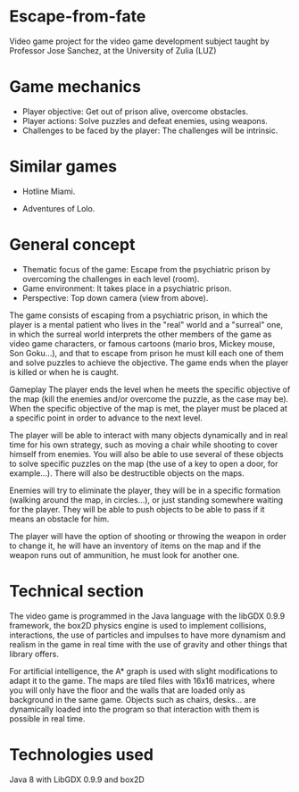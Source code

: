 # Escape-from-fate

Video game project for the video game development subject taught by Professor Jose Sanchez, at the University of Zulia (LUZ)

# Game mechanics 

- Player objective: Get out of prison alive, overcome obstacles. 
- Player actions: Solve puzzles and defeat enemies, using weapons. 
- Challenges to be faced by the player: The challenges will be intrinsic. 

# Similar games

- Hotline Miami.

- Adventures of Lolo.

# General concept

- Thematic focus of the game: Escape from the psychiatric prison by overcoming the challenges in each level (room). 
- Game environment: It takes place in a psychiatric prison. 
- Perspective: Top down camera (view from above).

The game consists of escaping from a psychiatric prison, in which the player is a mental patient who lives in the "real" world and a "surreal" one, in which the surreal world interprets the other members of the game as video game characters, or famous cartoons (mario bros, Mickey mouse, Son Goku...), and that to escape from prison he must kill each one of them and solve puzzles to achieve the objective. The game ends when the player is killed or when he is caught.

Gameplay The player ends the level when he meets the specific objective of the map (kill the enemies and/or overcome the puzzle, as the case may be). When the specific objective of the map is met, the player must be placed at a specific point in order to advance to the next level.

The player will be able to interact with many objects dynamically and in real time for his own strategy, such as moving a chair while shooting to cover himself from enemies. You will also be able to use several of these objects to solve specific puzzles on the map (the use of a key to open a door, for example…). There will also be destructible objects on the maps.

Enemies will try to eliminate the player, they will be in a specific formation (walking around the map, in circles…), or just standing somewhere waiting for the player. They will be able to push objects to be able to pass if it means an obstacle for him.

The player will have the option of shooting or throwing the weapon in order to change it, he will have an inventory of items on the map and if the weapon runs out of ammunition, he must look for another one.

# Technical section

The video game is programmed in the Java language with the libGDX 0.9.9 framework, the box2D physics engine is used to implement collisions, interactions, the use of particles and impulses to have more dynamism and realism in the game in real time with the use of gravity and other things that library offers.

For artificial intelligence, the A* graph is used with slight modifications to adapt it to the game. The maps are tiled files with 16x16 matrices, where you will only have the floor and the walls that are loaded only as background in the same game. Objects such as chairs, desks... are dynamically loaded into the program so that interaction with them is possible in real time.

# Technologies used

Java 8 with LibGDX 0.9.9 and box2D
